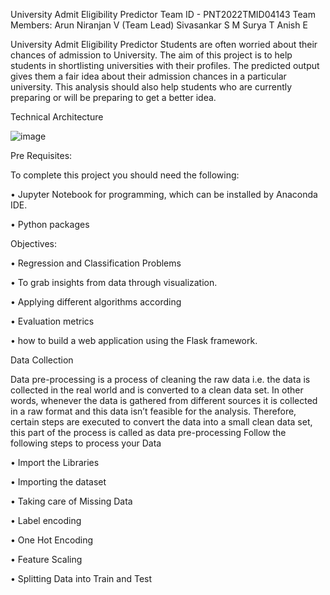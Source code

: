 University Admit Eligibility Predictor
Team ID - PNT2022TMID04143
Team Members:
Arun Niranjan V (Team Lead)
Sivasankar S M
Surya T
Anish E

University Admit Eligibility Predictor
Students are often worried about their chances of admission to University. The aim of this project is to help students in shortlisting universities with their profiles. The predicted output gives them a fair idea about their admission chances in a particular university. This analysis should also help students who are currently preparing or will be preparing to get a better idea.

Technical Architecture

![image](https://user-images.githubusercontent.com/117582789/200187612-dd0d026b-31db-49bf-beaf-d9937da422d1.png)

Pre Requisites:

To complete this project you should need the following:

•	Jupyter Notebook for programming, which can be installed by Anaconda IDE.

•	Python packages 

 Objectives:
 
•	Regression and Classification Problems

•	To grab insights from data through visualization.

•	Applying different algorithms according 

•	 Evaluation metrics

•	 how to build a web application using the Flask framework.

Data Collection

Data pre-processing is a process of cleaning the raw data i.e. the data is collected in the real world and is converted to a clean data set. In other words, whenever the data is gathered from different sources it is collected in a raw format and this data isn’t feasible for the analysis.
Therefore, certain steps are executed to convert the data into a small clean data set, this part of the process is called as data pre-processing Follow the following steps to process your Data

•	Import the Libraries

•	Importing the dataset

•	Taking care of Missing Data

•	Label encoding

•	One Hot Encoding

•	Feature Scaling

•	Splitting Data into Train and Test





